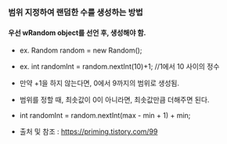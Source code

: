 ### 범위 지정하여 랜덤한 수를 생성하는 방법

#### 우선 wRandom object를 선언 후, 생성해야 함.
* ex. Random random = new Random();

* ex. int randomInt = random.nextInt(10)+1; //1에서 10 사이의 정수
- 만약 +1을 하지 않는다면, 0에서 9까지의 범위로 생성됨.

* 범위를 정할 때, 최솟값이 0이 아니라면, 최솟값만큼 더해주면 된다.
- int randomInt = random.nextInt(max - min + 1) + min;

* 출처 및 참조 : https://priming.tistory.com/99